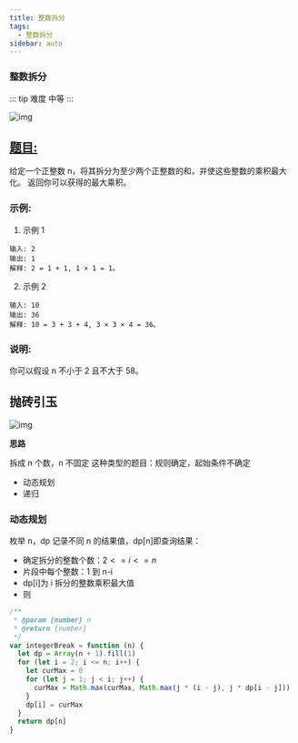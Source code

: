 ```yaml
---
title: 整数拆分
tags:
  - 整数拆分
sidebar: auto
---
```


### 整数拆分

::: tip 难度
中等
:::

![img](http://qiniu.gaowenju.com/leecode/banner/20200730.jpg)

## [题目:](https://leetcode-cn.com/problems/integer-break/)

给定一个正整数 n，将其拆分为至少两个正整数的和，并使这些整数的乘积最大化。 返回你可以获得的最大乘积。

### 示例:

1. 示例 1

```
输入: 2
输出: 1
解释: 2 = 1 + 1, 1 × 1 = 1。
```

2. 示例 2

```
输入: 10
输出: 36
解释: 10 = 3 + 3 + 4, 3 × 3 × 4 = 36。
```

### 说明:

你可以假设 n 不小于 2 且不大于 58。

## 抛砖引玉

![img](http://qiniu.gaowenju.com/leecode/20200730.png)

**思路**

拆成 n 个数，n 不固定
这种类型的题目：规则确定，起始条件不确定

- 动态规划
- 递归

### 动态规划

枚举 n，dp 记录不同 n 的结果值，dp[n]即查询结果：

- 确定拆分的整数个数：$2<=i<=n$
- 片段中每个整数：1 到 n-i
- dp[i]为 i 拆分的整数乘积最大值
- 则

```javascript
/**
 * @param {number} n
 * @return {number}
 */
var integerBreak = function (n) {
  let dp = Array(n + 1).fill(1)
  for (let i = 2; i <= n; i++) {
    let curMax = 0
    for (let j = 1; j < i; j++) {
      curMax = Math.max(curMax, Math.max(j * (i - j), j * dp[i - j]))
    }
    dp[i] = curMax
  }
  return dp[n]
}
```

